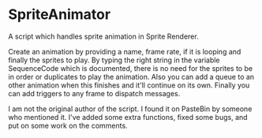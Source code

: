 # SpriteAnimator
A script which handles sprite animation in Sprite Renderer.

Create an animation by providing a name, frame rate, if it is looping and finally the sprites to play. By typing the right string in the variable SequenceCode which is documented, there is no need for the sprites to be in order or duplicates to play the animation. Also you can add a queue to an other animation when this finishes and it'll continue on its own. Finally you can add triggers to any frame to dispatch messages.

I am not the original author of the script. I found it on PasteBin by someone who mentioned it. I've added some extra functions, fixed some bugs, and put on some work on the comments.